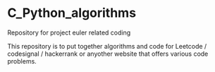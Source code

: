 # C_Python_algorithms
Repository for project euler related coding

This repository is to put together algorithms and code for Leetcode / codesignal / hackerrank or anyother website that offers various code problems.
